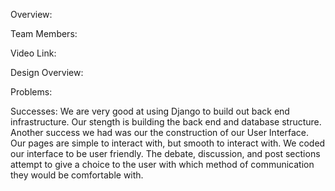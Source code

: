 Overview:



Team Members:



Video Link:



Design Overview:



Problems:



Successes:
We are very good at using Django to build out back end infrastructure. Our stength is building the back end and database structure. Another success we had was our the construction of our User Interface. Our pages are simple to interact with, but smooth to interact with. We coded our interface to be user friendly. The debate, discussion, and post sections attempt to give a choice to the user with which method of communication they would be comfortable with.
